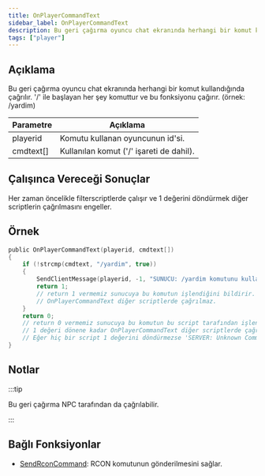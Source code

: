 ```yaml
---
title: OnPlayerCommandText
sidebar_label: OnPlayerCommandText
description: Bu geri çağırma oyuncu chat ekranında herhangi bir komut kullandığında çağrılır.
tags: ["player"]
---
```


## Açıklama

Bu geri çağırma oyuncu chat ekranında herhangi bir komut kullandığında çağrılır. '/' ile başlayan her şey komuttur ve bu fonksiyonu çağırır. (örnek: /yardim)

| Parametre        | Açıklama                                 |
| --------- | ---------------------------------------- |
| playerid  | Komutu kullanan oyuncunun id'si.         |
| cmdtext[] | Kullanılan komut ('/' işareti de dahil). |

## Çalışınca Vereceği Sonuçlar

Her zaman öncelikle filterscriptlerde çalışır ve 1 değerini döndürmek diğer scriptlerin çağrılmasını engeller.

## Örnek

```c
public OnPlayerCommandText(playerid, cmdtext[])
{
    if (!strcmp(cmdtext, "/yardim", true))
    {
        SendClientMessage(playerid, -1, "SUNUCU: /yardim komutunu kullandınız!");
        return 1;
        // return 1 vermemiz sunucuya bu komutun işlendiğini bildirir.
        // OnPlayerCommandText diğer scriptlerde çağrılmaz.
    }
    return 0;
    // return 0 vermemiz sunucuya bu komutun bu script tarafından işlenmediğini bildirir.
    // 1 değeri dönene kadar OnPlayerCommandText diğer scriptlerde çağrılır.
    // Eğer hiç bir script 1 değerini döndürmezse 'SERVER: Unknown Command' mesajı belirir.
}
```

## Notlar

:::tip

Bu geri çağırma NPC tarafından da çağrılabilir.

:::

## Bağlı Fonksiyonlar

- [SendRconCommand](../functions/SendRconCommand): RCON komutunun gönderilmesini sağlar.
